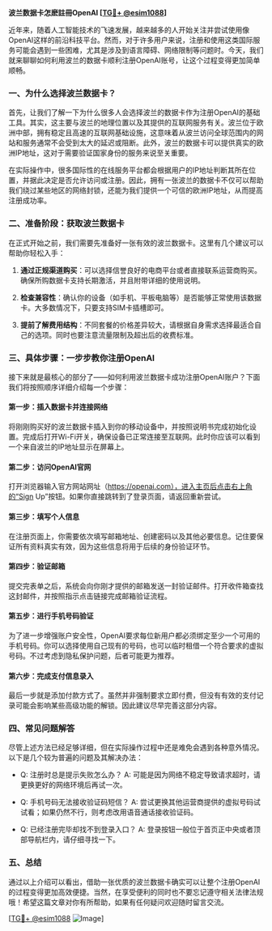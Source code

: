 **波兰数据卡怎麽註冊OpenAI [[TG💪+ @esim1088](https://t.me/s/esim1088)]**

近年来，随着人工智能技术的飞速发展，越来越多的人开始关注并尝试使用像OpenAI这样的前沿科技平台。然而，对于许多用户来说，注册和使用这类国际服务可能会遇到一些困难，尤其是涉及到语言障碍、网络限制等问题时。今天，我们就来聊聊如何利用波兰的数据卡顺利注册OpenAI账号，让这个过程变得更加简单顺畅。

### 一、为什么选择波兰数据卡？

首先，让我们了解一下为什么很多人会选择波兰的数据卡作为注册OpenAI的基础工具。其实，这主要与波兰的地理位置以及其提供的互联网服务有关。波兰位于欧洲中部，拥有稳定且高速的互联网基础设施，这意味着从波兰访问全球范围内的网站和服务通常不会受到太大的延迟或阻断。此外，波兰的数据卡可以提供真实的欧洲IP地址，这对于需要验证国家身份的服务来说至关重要。

在实际操作中，很多国际性的在线服务平台都会根据用户的IP地址判断其所在位置，并据此决定是否允许访问或注册。因此，拥有一张波兰的数据卡不仅可以帮助我们绕过某些地区的网络封锁，还能为我们提供一个可信的欧洲IP地址，从而提高注册成功率。

### 二、准备阶段：获取波兰数据卡

在正式开始之前，我们需要先准备好一张有效的波兰数据卡。这里有几个建议可以帮助你轻松入手：

1. **通过正规渠道购买**：可以选择信誉良好的电商平台或者直接联系运营商购买。确保所购数据卡支持长期激活，并且附带详细的使用说明。
   
2. **检查兼容性**：确认你的设备（如手机、平板电脑等）是否能够正常使用该数据卡。大多数情况下，只要支持SIM卡插槽即可。

3. **提前了解费用结构**：不同套餐的价格差异较大，请根据自身需求选择最适合自己的选项。同时也要注意流量限制及超出后的收费标准。

### 三、具体步骤：一步步教你注册OpenAI

接下来就是最核心的部分了——如何利用波兰数据卡成功注册OpenAI账户？下面我们将按照顺序详细介绍每一个步骤：

#### 第一步：插入数据卡并连接网络
将刚刚购买好的波兰数据卡插入到你的移动设备中，并按照说明书完成初始化设置。完成后打开Wi-Fi开关，确保设备已正常连接至互联网。此时你应该可以看到一个来自波兰的IP地址显示在屏幕上。

#### 第二步：访问OpenAI官网
打开浏览器输入官方网站网址（https://openai.com），进入主页后点击右上角的“Sign Up”按钮。如果你直接跳转到了登录页面，请返回重新尝试。

#### 第三步：填写个人信息
在注册页面上，你需要依次填写邮箱地址、创建密码以及其他必要信息。记住要保证所有资料真实有效，因为这些信息将用于后续的身份验证环节。

#### 第四步：验证邮箱
提交完表单之后，系统会向你刚才提供的邮箱发送一封验证邮件。打开收件箱查找这封邮件，并按照指示点击链接完成邮箱验证流程。

#### 第五步：进行手机号码验证
为了进一步增强账户安全性，OpenAI要求每位新用户都必须绑定至少一个可用的手机号码。你可以选择使用自己现有的号码，也可以临时租借一个符合要求的虚拟号码。不过考虑到隐私保护问题，后者可能更为推荐。

#### 第六步：完成支付信息录入
最后一步就是添加付款方式了。虽然并非强制要求立即付费，但没有有效的支付记录可能会影响某些高级功能的解锁。因此建议尽早完善这部分内容。

### 四、常见问题解答

尽管上述方法已经足够详细，但在实际操作过程中还是难免会遇到各种意外情况。以下是几个较为普遍的问题及其解决办法：

- Q: 注册时总是提示失败怎么办？
  A: 可能是因为网络不稳定导致请求超时，请更换更好的网络环境后再试一次。

- Q: 手机号码无法接收验证码短信？
  A: 尝试更换其他运营商提供的虚拟号码试试看；如果仍然不行，则考虑改用语音通话接收验证码。

- Q: 已经注册完毕却找不到登录入口？
  A: 登录按钮一般位于首页正中央或者顶部导航栏内，请仔细寻找一下。

### 五、总结

通过以上介绍可以看出，借助一张优质的波兰数据卡确实可以让整个注册OpenAI的过程变得更加高效便捷。当然，在享受便利的同时也不要忘记遵守相关法律法规哦！希望这篇文章对你有所帮助，如果有任何疑问欢迎随时留言交流。

[[TG💪+ @esim1088](https://t.me/s/esim1088) ![Image](https://i.postimg.cc/4NQfJmqS/Snipaste-2025-05-13-00-14-12.png)]
